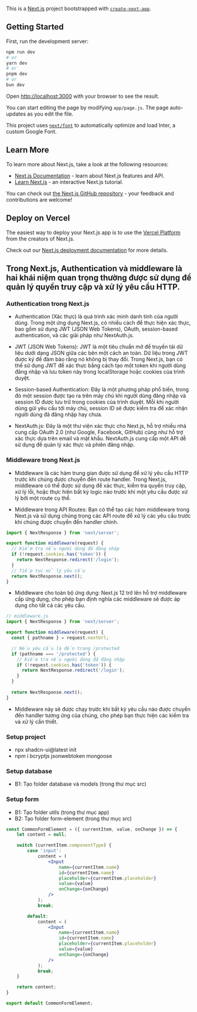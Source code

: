 This is a [Next.js](https://nextjs.org/) project bootstrapped with [`create-next-app`](https://github.com/vercel/next.js/tree/canary/packages/create-next-app).

## Getting Started

First, run the development server:

```bash
npm run dev
# or
yarn dev
# or
pnpm dev
# or
bun dev
```

Open [http://localhost:3000](http://localhost:3000) with your browser to see the result.

You can start editing the page by modifying `app/page.js`. The page auto-updates as you edit the file.

This project uses [`next/font`](https://nextjs.org/docs/basic-features/font-optimization) to automatically optimize and load Inter, a custom Google Font.

## Learn More

To learn more about Next.js, take a look at the following resources:

- [Next.js Documentation](https://nextjs.org/docs) - learn about Next.js features and API.
- [Learn Next.js](https://nextjs.org/learn) - an interactive Next.js tutorial.

You can check out [the Next.js GitHub repository](https://github.com/vercel/next.js/) - your feedback and contributions are welcome!

## Deploy on Vercel

The easiest way to deploy your Next.js app is to use the [Vercel Platform](https://vercel.com/new?utm_medium=default-template&filter=next.js&utm_source=create-next-app&utm_campaign=create-next-app-readme) from the creators of Next.js.

Check out our [Next.js deployment documentation](https://nextjs.org/docs/deployment) for more details.

## Trong Next.js, Authentication và middleware là hai khái niệm quan trọng thường được sử dụng để quản lý quyền truy cập và xử lý yêu cầu HTTP.

### Authentication trong Next.js

- Authentication (Xác thực) là quá trình xác minh danh tính của người dùng. Trong một ứng dụng Next.js, có nhiều cách để thực hiện xác thực, bao gồm sử dụng JWT (JSON Web Tokens), OAuth, session-based authentication, và các giải pháp như NextAuth.js.

- JWT (JSON Web Tokens): JWT là một tiêu chuẩn mở để truyền tải dữ liệu dưới dạng JSON giữa các bên một cách an toàn. Dữ liệu trong JWT được ký để đảm bảo rằng nó không bị thay đổi. Trong Next.js, bạn có thể sử dụng JWT để xác thực bằng cách tạo một token khi người dùng đăng nhập và lưu token này trong localStorage hoặc cookies của trình duyệt.
- Session-based Authentication: Đây là một phương pháp phổ biến, trong đó một session được tạo ra trên máy chủ khi người dùng đăng nhập và session ID được lưu trữ trong cookies của trình duyệt. Mỗi khi người dùng gửi yêu cầu tới máy chủ, session ID sẽ được kiểm tra để xác nhận người dùng đã đăng nhập hay chưa.
- NextAuth.js: Đây là một thư viện xác thực cho Next.js, hỗ trợ nhiều nhà cung cấp OAuth 2.0 (như Google, Facebook, GitHub) cũng như hỗ trợ xác thực dựa trên email và mật khẩu. NextAuth.js cung cấp một API dễ sử dụng để quản lý xác thực và phiên đăng nhập.

### Middleware trong Next.js

- Middleware là các hàm trung gian được sử dụng để xử lý yêu cầu HTTP trước khi chúng được chuyển đến route handler. Trong Next.js, middleware có thể được sử dụng để xác thực, kiểm tra quyền truy cập, xử lý lỗi, hoặc thực hiện bất kỳ logic nào trước khi một yêu cầu được xử lý bởi một route cụ thể.

- Middleware trong API Routes: Bạn có thể tạo các hàm middleware trong Next.js và sử dụng chúng trong các API route để xử lý các yêu cầu trước khi chúng được chuyển đến handler chính.

```jsx
import { NextResponse } from 'next/server';

export function middleware(request) {
  // Kiểm tra nếu người dùng đã đăng nhập
  if (!request.cookies.has('token')) {
    return NextResponse.redirect('/login');
  }
  // Tiếp tục xử lý yêu cầu
  return NextResponse.next();
}
```

- Middleware cho toàn bộ ứng dụng: Next.js 12 trở lên hỗ trợ middleware cấp ứng dụng, cho phép bạn định nghĩa các middleware sẽ được áp dụng cho tất cả các yêu cầu.

```jsx
// middleware.js
import { NextResponse } from 'next/server';

export function middleware(request) {
  const { pathname } = request.nextUrl;

  // Nếu yêu cầu là đến trang /protected
  if (pathname === '/protected') {
    // Kiểm tra nếu người dùng đã đăng nhập
    if (!request.cookies.has('token')) {
      return NextResponse.redirect('/login');
    }
  }
  
  return NextResponse.next();
}
```

- Middleware này sẽ được chạy trước khi bất kỳ yêu cầu nào được chuyển đến handler tương ứng của chúng, cho phép bạn thực hiện các kiểm tra và xử lý cần thiết.

### Setup project
- npx shadcn-ui@latest init
- npm i bcryptjs jsonwebtoken mongoose

### Setup database
- B1: Tạo folder database và models (trong thư mục src)

### Setup form
- B1: Tạo folder utils (trong thư mục app)
- B2: Tạo folder form-element (trong thư mục src)

```jsx
const CommonFormElement = ({ currentItem, value, onChange }) => {
    let content = null;

    switch (currentItem.componentType) {
        case 'input':
            content = (
                <Input 
                    name={currentItem.name} 
                    id={currentItem.name} 
                    placeholder={currentItem.placeholder} 
                    value={value} 
                    onChange={onChange}
                />
            );
            break;

        default:
            content = (
                <Input 
                    name={currentItem.name} 
                    id={currentItem.name} 
                    placeholder={currentItem.placeholder} 
                    value={value} 
                    onChange={onChange}
                />
            );
            break;
    }

    return content;
}

export default CommonFormElement;
```

